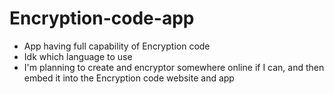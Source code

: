 # Encryption-code-app
- App having full capability of Encryption code
- Idk which language to use
- I'm planning to create and encryptor somewhere online if I can, and then embed it into the Encryption code website and app
